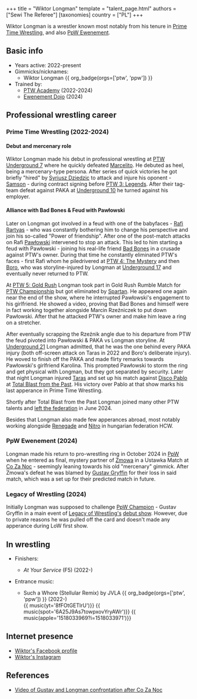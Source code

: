 +++
title = "Wiktor Longman"
template = "talent_page.html"
authors = ["Sewi The Referee"]
[taxonomies]
country = ["PL"]
+++

Wiktor Longman is a wrestler known most notably from his tenure in [Prime Time Wrestling](@/o/ptw.md), and also [PpW Ewenement](@/o/ppw.md).

## Basic info

* Years active: 2022-present
* Gimmicks/nicknames:
  - Wiktor Longman {{ org_badge(orgs=['ptw', 'ppw']) }}
* Trained by:
  - [PTW Academy](@/o/ptw-academy.md) (2022-2024)
  - [Ewenement Dojo](@/o/ewenement-dojo.md) (2024)
 
## Professional wrestling career

### Prime Time Wrestling (2022-2024)

#### Debut and mercenary role

Wiktor Longman made his debut in professional wrestling at [PTW Underground 7](@/e/ptw/2022-08-28-ptw-underground-7.md) where he quickly defeated [Marcelito](@/w/marcelito.md). He debuted as heel, being a mercenary-type persona. After series of quick victories he got briefly "hired" by [Syriusz Dziedzic](@/w/dziedzic.md) to attack and injure his oponent - [Samson](@/w/samson.md) - during contract signing before [PTW 3: Legends](@/e/ptw/2022-11-26-ptw-3-legends.md). After their tag-team defeat against PAKA at [Underground 10](@/e/ptw/2023-01-28-ptw-underground-10.md) he turned against his employer. 

#### Alliance with Bad Bones & Feud with Pawłowski

Later on Longman got involved in a feud with one of the babyfaces - [Rafi Rartyas](@/w/rafi.md) - who was constantly bothering him to change his perspective and join his so-called "Power of friendship". After one of the post-match attacks on Rafi [Pawłowski](@/w/pan-pawlowski.md) intervened to stop an attack. This led to him starting a feud with Pawłowski - joining his real-life friend [Bad Bones](@/w/bad-bones.md) in a crusade against PTW's owner. During that time he constantly eliminated PTW's faces - first Rafi whom he piledrivered at [PTW 4: The Mystery](@/e/ptw/2023-06-25-ptw-4-mystery.md) and then [Boro](@/w/boro.md), who was storyline-injured by Longman at [Underground 17](@/e/ptw/2023-09-03-ptw-underground-17.md) and eventually never returned to PTW. 

At [PTW 5: Gold Rush](@/e/ptw/2024-02-03-ptw-5-gold-rush.md) Longman took part in Gold Rush Rumble Match for [PTW Championship](@/c/ptw-championship.md) but got eliminated by [Spartan](@/w/spartan.md). He appeared one again near the end of the show, where he interrupted Pawłowski's engagement to his girlfriend. He showed a video, proving that Bad Bones and himself were in fact working together alongside Marcin Rzeźniczek to put down Pawłowski. After that he attacked PTW's owner and make him leave a ring on a stretcher.

After eventually scrapping the Rzeźnik angle due to his departure from PTW the feud pivoted into Pawłowski & PAKA vs Longman storyline. At [Underground 21](@/e/ptw/2024-04-13-ptw-underground-21.md) Longman admitted, that he was the one behind every PAKA injury (both off-screen attack on Taras in 2022 and Boro's deliberate injury). He woved to finish off the PAKA and made flirty remarks towards Pawłowski's girlfriend Karolina. This prompted Pawłowski to storm the ring and get physical with Longman, but they got separated by security. Later that night Longman injured [Taras](@/w/taras.md) and set up his match against [Disco Pablo](@/w/disco-pablo.md) at [Total Blast from the Past](@/e/ptw/2024-05-11-ptw-6.md). His victory over Pablo at that show marks his last apperance in Prime Time Wrestling.

Shortly after Total Blast from the Past Longman joined many other PTW talents and [left the federation](@/a/ptw-exits.md) in June 2024.

Besides that Longman also made few apperances abroad, most notably working alongside [Renegade](@/w/renegade.md) and [Nitro](@/w/nitro.md) in hungarian federation HCW. 

### PpW Ewenement (2024)

Longman made his return to pro-wrestling ring in October 2024 in [PpW](@/o/ppw.md) when he entered as final, mystery partner of [Zmowa](@/a/the-collusion.md) in a Ustawka Match at [Co Za Noc](@/e/ppw/2024-10-26-ppw-co-za-noc.md) - seemingly leaning towards his old "mercenary" gimmick. After Zmowa's defeat he was blamed by [Gustav Gryffin](@/w/gustav-gryffin.md) for their loss in said match, which was a set up for their predicted match in future.

### Legacy of Wrestling (2024)

Initially Longman was supposed to challenge [PpW Champion](@/c/ppw-championship.md) - Gustav Gryffin in a main event of [Legacy of Wrestling's](@/o/low.md) [debut show](@/e/low/2024-12-01-low-1.md). However, due to private reasons he was pulled off the card and doesn't made any apperance during LoW first show. 

## In wrestling

* Finishers:
  - _At Your Service_ (F5) (2022-)
 
* Entrance music:
  - Such a Whore (Stellular Remix) by JVLA
    {{ org_badge(orgs=['ptw', 'ppw']) }} (2022-) <br>
    {{ music(yt='8fFOtGETlrU')}}
    {{ music(spot='6A25J9As7towpxovYryAWr')}}
    {{ music(apple='1518033969?i=1518033971')}}

## Internet presence

* [Wiktor's Facebook profile](https://www.facebook.com/WiktorLongman)
* [Wiktor's Instagram](https://www.instagram.com/longman_pw)

## References

* [Video of Gustav and Longman confrontation after Co Za Noc](https://www.facebook.com/share/r/15apExpzsV/)
